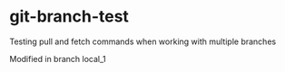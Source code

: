 # git-branch-test
Testing pull and fetch commands when working with multiple branches


Modified in branch local_1
